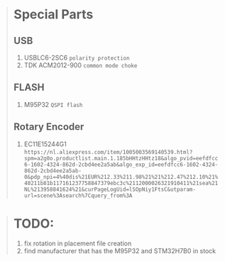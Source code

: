 > # Special Parts
> ## USB
> 1. USBLC6-2SC6        `polarity protection`
> 2. TDK ACM2012-900    `common mode choke`
> ## FLASH
> 1. M95P32             `QSPI flash`
> ## Rotary Encoder
> 1. EC11E15244G1       `https://nl.aliexpress.com/item/1005003569140539.html?spm=a2g0o.productlist.main.1.185bHHtzHHtz18&algo_pvid=eefdfcc6-1602-4324-862d-2cbd4ee2a5ab&algo_exp_id=eefdfcc6-1602-4324-862d-2cbd4ee2a5ab-0&pdp_npi=4%40dis%21EUR%212.33%211.98%21%21%212.47%212.10%21%40211b81b117161237758847379ebc3c%2112000026321910411%21sea%21NL%213958841624%21&curPageLogUid=lSOpNiy1FtsC&utparam-url=scene%3Asearch%7Cquery_from%3A`

> # TODO:
> 1. fix rotation in placement file creation
> 2. find manufacturer that has the M95P32 and STM32H7B0 in stock
